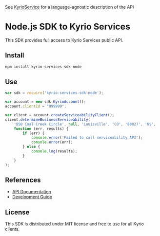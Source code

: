 See [KyrioService](https://github.com/KyrioServices/KyrioServices) for a language-agnostic description of the API

# Node.js SDK to Kyrio Services

This SDK provides full access to Kyrio Services public API.

## Install

```bash
npm install kyrio-services-sdk-node
```

## Use

```js
var sdk = require('kyrio-services-sdk-node');

var account = new sdk.KyrioAccount();
account.clientId = "999999";

var client = account.createServiceabilityClient();
client.determineBusinessServiceability(
    '858 Coal Creek Circle', null, 'Louisville', 'CO', '80027', 'US',
    function (err, results) {
        if (err) {
            console.error('Failed to call serviceability API');
            console.error(err);
        } else {
            console.log(results);
        }
    }
);
```

## References

- [API Documentation](https://rawgit.com/KyrioServices/kyrio-services-sdk-node/master/doc/api/index.html)
- [Development Guide](https://github.com/KyrioServices/kyrio-services-sdk-node/blob/master/doc/Development.md)

## License

This SDK is distributed under MIT license and free to use for all Kyrio clients.
